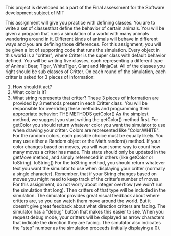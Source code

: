 This project is developed as a part of the Final assessment for the Software development subject of MIT

This assignment will give you practice with defining classes. You are to write a set of classesthat define
the behavior of certain animals. You will be given a program that runs a simulation of a world with
many animals wandering around in it. Different kinds of animals will behave in different ways and you
are defining those differences.
For this assignment, you will be given a lot of supporting code that runs the simulation.
Every object in this world is a "critter", where Critter is the super class with default behavior defined.
You will be writing five classes, each representing a different type of Animal: Bear, Tiger, WhiteTiger,
Giant and NinjaCat. All of the classes you right should be sub classes of Critter. On each round of the
simulation, each critter is asked for 3 pieces of information:
1. How should it act?
2. What color is it?
3. What string represents that critter?
These 3 pieces of information are provided by 3 methods present in each Critter class. You will be
responsible for overriding these methods and programming their appropriate behavior:
THE METHODS
getColor()
As the simplest method, we suggest you start writing the getColor() method first. For getColor you
should return whatever color you want the simulator to use when drawing your critter. Colors are
represented like "Color.WHITE". For the random colors, each possible choice must be equally likely.
You may use either a Random object or the Math.random() method. If your color changes based on
moves, you will want some way to count how many moves a critter has made. This state should only
be updated in the getMove method, and simply referenced in others (like getColor or toString).
toString()
For the toString method, you should return whatever text you want the simulator to use when
displaying your critter (normally a single character). Remember, that if your String changes based on
moves you might need to keep track of the critter’s number of moves. For this assignment, do not
worry about integer overflow (we won’t run the simulation that long).
Then critters of that type will be included in the simulation.
The simulator provides great visual feedback about where critters are, so you can watch them move
around the world. But it doesn’t give great feedback about what direction critters are facing. The
simulator has a "debug" button that makes this easier to see. When you request debug mode, your
critters will be displayed as arrow characters that indicate the direction they are facing.
The simulator also indicates the "step" number as the simulation proceeds (initially displaying a 0).
